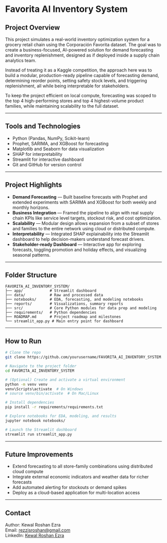 # Favorita AI Inventory System

## Project Overview

This project simulates a real-world inventory optimization system for a grocery retail chain using the Corporación Favorita dataset. The goal was to create a business-focused, AI-powered solution for demand forecasting and inventory replenishment, designed as if deployed inside a supply chain analytics team.

Instead of treating it as a Kaggle competition, the approach here was to build a modular, production-ready pipeline capable of forecasting demand, determining reorder points, setting safety stock levels, and triggering replenishment, all while being interpretable for stakeholders.

To keep the project efficient on local compute, forecasting was scoped to the top 4 high-performing stores and top 4 highest-volume product families, while maintaining scalability to the full dataset.

---

## Tools and Technologies

- Python (Pandas, NumPy, Scikit-learn)
- Prophet, SARIMA, and XGBoost for forecasting
- Matplotlib and Seaborn for data visualization
- SHAP for interpretability
- Streamlit for interactive dashboard
- Git and GitHub for version control

---

## Project Highlights

- **Demand Forecasting** — Built baseline forecasts with Prophet and extended experiments with SARIMA and XGBoost for both weekly and monthly horizons.
- **Business Integration** — Framed the pipeline to align with real supply chain KPIs like service level targets, stockout risk, and cost optimization.
- **Scalability** — Modular design allows expansion from a subset of stores and families to the entire network using cloud or distributed compute.
- **Interpretability** — Integrated SHAP explainability into the Streamlit dashboard to help decision-makers understand forecast drivers.
- **Stakeholder-ready Dashboard** — Interactive app for exploring forecasts, toggling promotion and holiday effects, and visualizing seasonal patterns.

---

## Folder Structure

```text
FAVORITA_AI_INVENTORY_SYSTEM/
├── app/            # Streamlit dashboard
├── data/           # Raw and processed data
├── notebooks/      # EDA, forecasting, and modeling notebooks
├── reports/        # Visualizations, summary reports
├── src/            # Core Python modules for data prep and modeling
├── requirements/   # Python dependencies
├── ROADMAP.md      # Project roadmap and milestones
└── streamlit_app.py # Main entry point for dashboard
```

---

## How to Run

```bash
# Clone the repo
git clone https://github.com/yourusername/FAVORITA_AI_INVENTORY_SYSTEM.git

# Navigate to the project folder
cd FAVORITA_AI_INVENTORY_SYSTEM

# (Optional) Create and activate a virtual environment
python -m venv venv
venv\Scripts\activate  # On Windows
# source venv/bin/activate  # On Mac/Linux

# Install dependencies
pip install -r requirements/requirements.txt

# Explore notebooks for EDA, modeling, and results
jupyter notebook notebooks/

# Launch the Streamlit dashboard
streamlit run streamlit_app.py
```

---

## Future Improvements

- Extend forecasting to all store-family combinations using distributed cloud compute
- Integrate external economic indicators and weather data for richer forecasts
- Add automated alerting for stockouts or demand spikes
- Deploy as a cloud-based application for multi-location access

---

## Contact

Author: Kewal Roshan Ezra  
Email: rezzisroshan@gmail.com  
LinkedIn: [Kewal Roshan Ezra](https://linkedin.com/kewalroshanezra)

